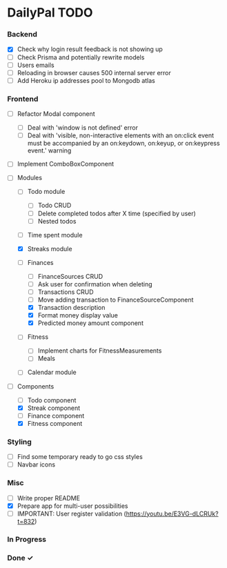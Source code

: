 # DailyPal TODO

### Backend

- [X] Check why login result feedback is not showing up  
- [ ] Check Prisma and potentially rewrite models  
- [ ] Users emails
- [ ] Reloading in browser causes 500 internal server error
- [ ] Add Heroku ip addresses pool to Mongodb atlas

### Frontend
- [ ] Refactor Modal component
  - [ ] Deal with 'window is not defined' error
  - [ ] Deal with 'visible, non-interactive elements with an on:click event must be accompanied by an on:keydown, on:keyup, or on:keypress event.' warning  

- [ ] Implement ComboBoxComponent  

- [ ] Modules  

  - [ ] Todo module  
    - [ ] Todo CRUD  
    - [ ] Delete completed todos after X time (specified by user)  
    - [ ] Nested todos  

  - [ ] Time spent module  

  - [X] Streaks module

  - [ ] Finances  
    - [ ] FinanceSources CRUD  
    - [ ] Ask user for confirmation when deleting  
    - [ ] Transactions CRUD  
    - [ ] Move adding transaction to FinanceSourceComponent
    - [X] Transaction description
    - [X] Format money display value
    - [X] Predicted money amount component

  - [ ] Fitness  
    - [ ] Implement charts for FitnessMeasurements
    - [ ] Meals  

  - [ ]  Calendar module  

- [ ] Components  
  - [ ] Todo component  
  - [X] Streak component  
  - [ ] Finance component  
  - [X] Fitness component  

### Styling

- [ ] Find some temporary ready to go css styles
- [ ] Navbar icons

### Misc

- [ ] Write proper README
- [X] Prepare app for multi-user possibilities
- [ ] IMPORTANT: User register validation (https://youtu.be/E3VG-dLCRUk?t=832)

### In Progress



### Done ✓

